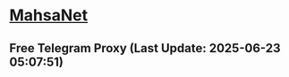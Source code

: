 
# [MahsaNet](https://t.me/mahsa_net)
## Free Telegram Proxy (Last Update: 2025-06-23 05:07:51)

    